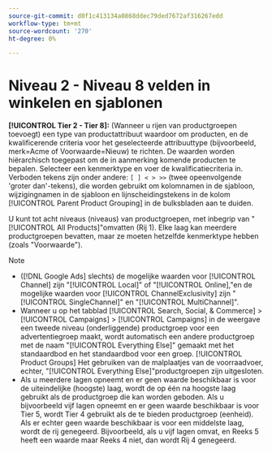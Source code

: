 ```yaml
---
source-git-commit: d0f1c413134a0868ddec79ded7672af316267edd
workflow-type: tm+mt
source-wordcount: '270'
ht-degree: 0%

---
```

# Niveau 2 - Niveau 8 velden in winkelen en sjablonen

**[!UICONTROL Tier  2 - Tier 8]:** (Wanneer u rijen van productgroepen toevoegt) een type van productattribuut waardoor om producten, en de kwalificerende criteria voor het geselecteerde attribuuttype (bijvoorbeeld, merk=Acme of Voorwaarde=Nieuw) te richten. De waarden worden hiërarchisch toegepast om de in aanmerking komende producten te bepalen. Selecteer een kenmerktype en voer de kwalificatiecriteria in. Verboden tekens zijn onder andere: `[ ] < > >>` (twee opeenvolgende &#39;groter dan&#39;-tekens), die worden gebruikt om kolomnamen in de sjabloon, wijzigingnamen in de sjabloon en lijnscheidingstekens in de kolom [!UICONTROL Parent Product Grouping] in de bulksbladen aan te duiden.

U kunt tot acht niveaus (niveaus) van productgroepen, met inbegrip van &quot;[!UICONTROL All Products]&quot;omvatten (Rij 1). Elke laag kan meerdere productgroepen bevatten, maar ze moeten hetzelfde kenmerktype hebben (zoals &quot;Voorwaarde&quot;).

>[!NOTE]
>
>* ([!DNL Google Ads] slechts) de mogelijke waarden voor [!UICONTROL Channel] zijn &quot;[!UICONTROL Local]&quot; of &quot;[!UICONTROL Online],&quot;en de mogelijke waarden voor [!UICONTROL ChannelExclusivity] zijn &quot;[!UICONTROL SingleChannel]&quot; en &quot;[!UICONTROL MultiChannel]&quot;.
>* Wanneer u op het tabblad [!UICONTROL Search, Social, & Commerce] > [!UICONTROL Campaigns] > [!UICONTROL Campaigns] in de weergave een tweede niveau (onderliggende) productgroep voor een advertentiegroep maakt, wordt automatisch een andere productgroep met de naam &quot;[!UICONTROL Everything Else]&quot; gemaakt met het standaardbod en het standaardbod voor een groep. [!UICONTROL Product Groups] Het gebruiken van de malplaatjes van de voorraadvoer, echter, &quot;[!UICONTROL Everything Else]&quot;productgroepen zijn uitgesloten.
>* Als u meerdere lagen opneemt en er geen waarde beschikbaar is voor de uiteindelijke (hoogste) laag, wordt de op één na hoogste laag gebruikt als de productgroep die kan worden geboden. Als u bijvoorbeeld vijf lagen opneemt en er geen waarde beschikbaar is voor Tier 5, wordt Tier 4 gebruikt als de te bieden productgroep (eenheid). Als er echter geen waarde beschikbaar is voor een middelste laag, wordt de rij genegeerd. Bijvoorbeeld, als u vijf lagen omvat, en Reeks 5 heeft een waarde maar Reeks 4 niet, dan wordt Rij 4 genegeerd.
